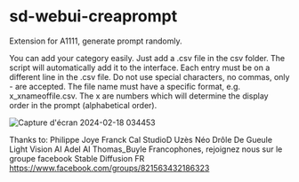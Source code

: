 # sd-webui-creaprompt
Extension for A1111, generate prompt randomly.

You can add your category easily. Just add a .csv file in the csv folder. The script will automatically add it to the interface.
Each entry must be on a different line in the .csv file. Do not use special characters, no commas, only - are accepted.
The file name must have a specific format, e.g. x_xnameoffile.csv.
The x are numbers which will determine the display order in the prompt (alphabetical order).

![Capture d'écran 2024-02-18 034453](https://github.com/tritant/sd-webui-creaprompt/assets/15909062/7f92cb9f-c9a2-42ba-9951-10a2bdd555e9)

Thanks to:
Philippe Joye
Franck Cal
StudioD Uzès
Néo Drôle De Gueule
Light Vision AI
Adel AI
Thomas_Buyle
Francophones, rejoignez nous sur le groupe facebook Stable Diffusion FR
https://www.facebook.com/groups/821563432186323
